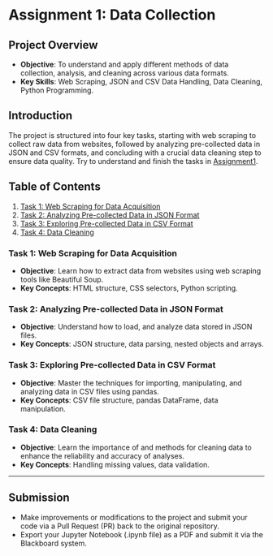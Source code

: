 # Assignment 1: Data Collection

## Project Overview

- **Objective**: To understand and apply different methods of data collection, analysis, and cleaning across various data formats.
- **Key Skills**: Web Scraping, JSON and CSV Data Handling, Data Cleaning, Python Programming.

## Introduction

The project is structured into four key tasks, starting with web scraping to collect raw data from websites, followed by analyzing pre-collected data in JSON and CSV formats, and concluding with a crucial data cleaning step to ensure data quality.  Try to understand and finish the tasks in [Assignment1](assignment1.ipynb).

## Table of Contents

1. [Task 1: Web Scraping for Data Acquisition](#task-1-web-scraping-for-data-acquisition)
2. [Task 2: Analyzing Pre-collected Data in JSON Format](#task-2-analyzing-pre-collected-data-in-json-format)
3. [Task 3: Exploring Pre-collected Data in CSV Format](#task-3-exploring-pre-collected-data-in-csv-format)
4. [Task 4: Data Cleaning](#task-4-data-cleaning)


### Task 1: Web Scraping for Data Acquisition

- **Objective**: Learn how to extract data from websites using web scraping tools like Beautiful Soup.
- **Key Concepts**: HTML structure, CSS selectors, Python scripting.

### Task 2: Analyzing Pre-collected Data in JSON Format

- **Objective**: Understand how to load, and analyze data stored in JSON files.
- **Key Concepts**: JSON structure, data parsing, nested objects and arrays.

### Task 3: Exploring Pre-collected Data in CSV Format

- **Objective**: Master the techniques for importing, manipulating, and analyzing data in CSV files using pandas.
- **Key Concepts**: CSV file structure, pandas DataFrame, data manipulation.

### Task 4: Data Cleaning

- **Objective**: Learn the importance of and methods for cleaning data to enhance the reliability and accuracy of analyses.
- **Key Concepts**: Handling missing values, data validation.


---
## Submission
- Make improvements or modifications to the project and submit your code via a Pull Request (PR) back to the original repository.
- Export your Jupyter Notebook (.ipynb file) as a PDF and submit it via the Blackboard system.

